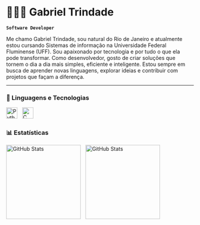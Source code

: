 # 👩🏻‍💻 Gabriel Trindade

**`Software Developer`**

Me chamo Gabriel Trindade, sou natural do Rio de Janeiro e atualmente estou cursando Sistemas de informação na Universidade Federal Fluminense (UFF). Sou apaixonado por tecnologia e por tudo o que ela pode transformar. Como desenvolvedor, gosto de criar soluções que tornem o dia a dia mais simples, eficiente e inteligente. Estou sempre em busca de aprender novas linguagens, explorar ideias e contribuir com projetos que façam a diferença.

---

### 🤖 Linguagens e Tecnologias

<img 
    align="left" 
    alt="Python" 
    title="Python"
    width="30px" 
    style="padding-right: 10px;" 
    src="https://cdn.jsdelivr.net/gh/devicons/devicon@latest/icons/python/python-original.svg" 
/>

<img 
    align="left" 
    alt="C" 
    title="C"
    width="30px" 
    style="padding-right: 10px;" 
    src="https://cdn.jsdelivr.net/gh/devicons/devicon@latest/icons/c/c-original.svg" />
           

<br/>
<br/>

### 📊 Estatísticas

<p>
  <img 
    align="left" 
    alt="GitHub Stats" 
    height="200" 
    style="padding-right: 10px;" 
    src="https://github-readme-stats.vercel.app/api?username=gabrieltrindade-dev&show_icons=true&theme=tokyonight&include_all_commits=true&locale=pt-br" 
  />

<img 
      align="left" 
      alt="GitHub Stats" 
      height="200" 
      src="[![Top Langs](https://github-readme-stats.vercel.app/api/top-langs/?username=gabrieltrindade-dev)](https://github.com/gabrieltrindade-dev/github-readme-stats)" 
  />

</p>
